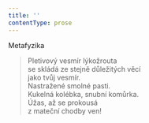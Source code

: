 ```yaml
---
title: ''
contentType: prose
---
```


Metafyzika

> Pletivový vesmír lýkožrouta  
> se skládá ze stejně důležitých věcí  
> jako tvůj vesmír.  
> Nastražené smolné pasti.  
> Kukelná kolébka, snubní komůrka.  
> Úžas, až se prokousá  
> z mateční chodby ven!
